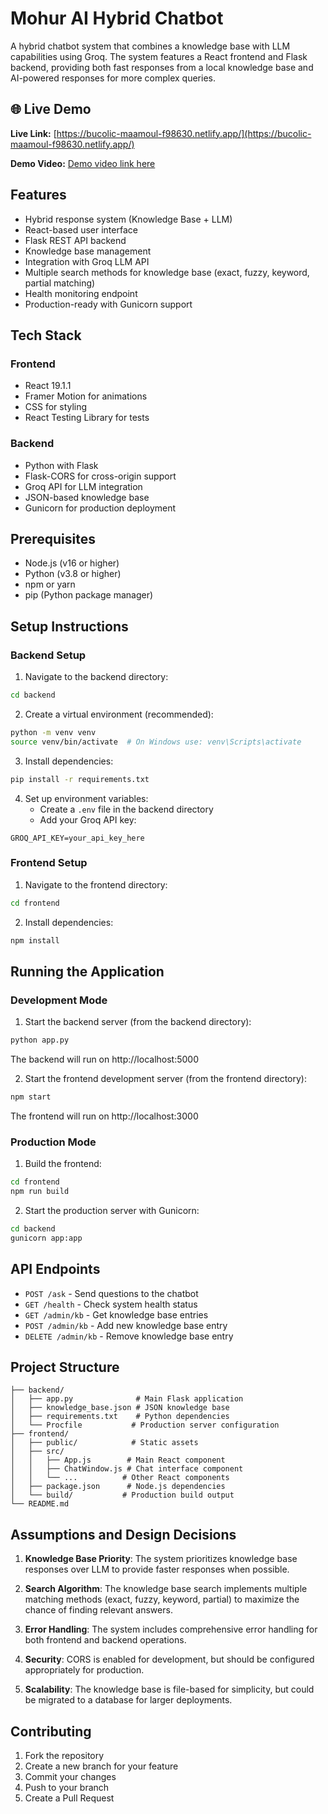 # Mohur AI Hybrid Chatbot

A hybrid chatbot system that combines a knowledge base with LLM capabilities using Groq. The system features a React frontend and Flask backend, providing both fast responses from a local knowledge base and AI-powered responses for more complex queries.

## 🌐 Live Demo

**Live Link:** [https://bucolic-maamoul-f98630.netlify.app/](https://bucolic-maamoul-f98630.netlify.app/)  

**Demo Video:** [Demo video link here](https://github.com/skarsalan07/Chatbot-hybrid)

## Features

- Hybrid response system (Knowledge Base + LLM)
- React-based user interface
- Flask REST API backend
- Knowledge base management
- Integration with Groq LLM API
- Multiple search methods for knowledge base (exact, fuzzy, keyword, partial matching)
- Health monitoring endpoint
- Production-ready with Gunicorn support

## Tech Stack

### Frontend
- React 19.1.1
- Framer Motion for animations
- CSS for styling
- React Testing Library for tests

### Backend
- Python with Flask
- Flask-CORS for cross-origin support
- Groq API for LLM integration
- JSON-based knowledge base
- Gunicorn for production deployment

## Prerequisites

- Node.js (v16 or higher)
- Python (v3.8 or higher)
- npm or yarn
- pip (Python package manager)

## Setup Instructions

### Backend Setup

1. Navigate to the backend directory:
```bash
cd backend
```

2. Create a virtual environment (recommended):
```bash
python -m venv venv
source venv/bin/activate  # On Windows use: venv\Scripts\activate
```

3. Install dependencies:
```bash
pip install -r requirements.txt
```

4. Set up environment variables:
   - Create a `.env` file in the backend directory
   - Add your Groq API key:
```
GROQ_API_KEY=your_api_key_here
```

### Frontend Setup

1. Navigate to the frontend directory:
```bash
cd frontend
```

2. Install dependencies:
```bash
npm install
```

## Running the Application

### Development Mode

1. Start the backend server (from the backend directory):
```bash
python app.py
```
The backend will run on http://localhost:5000

2. Start the frontend development server (from the frontend directory):
```bash
npm start
```
The frontend will run on http://localhost:3000

### Production Mode

1. Build the frontend:
```bash
cd frontend
npm run build
```

2. Start the production server with Gunicorn:
```bash
cd backend
gunicorn app:app
```

## API Endpoints

- `POST /ask` - Send questions to the chatbot
- `GET /health` - Check system health status
- `GET /admin/kb` - Get knowledge base entries
- `POST /admin/kb` - Add new knowledge base entry
- `DELETE /admin/kb` - Remove knowledge base entry

## Project Structure

```
├── backend/
│   ├── app.py              # Main Flask application
│   ├── knowledge_base.json # JSON knowledge base
│   ├── requirements.txt    # Python dependencies
│   └── Procfile           # Production server configuration
├── frontend/
│   ├── public/            # Static assets
│   ├── src/              
│   │   ├── App.js        # Main React component
│   │   ├── ChatWindow.js # Chat interface component
│   │   └── ...          # Other React components
│   ├── package.json      # Node.js dependencies
│   └── build/           # Production build output
└── README.md
```

## Assumptions and Design Decisions

1. **Knowledge Base Priority**: The system prioritizes knowledge base responses over LLM to provide faster responses when possible.

2. **Search Algorithm**: The knowledge base search implements multiple matching methods (exact, fuzzy, keyword, partial) to maximize the chance of finding relevant answers.

3. **Error Handling**: The system includes comprehensive error handling for both frontend and backend operations.

4. **Security**: CORS is enabled for development, but should be configured appropriately for production.

5. **Scalability**: The knowledge base is file-based for simplicity, but could be migrated to a database for larger deployments.

## Contributing

1. Fork the repository
2. Create a new branch for your feature
3. Commit your changes
4. Push to your branch
5. Create a Pull Request

